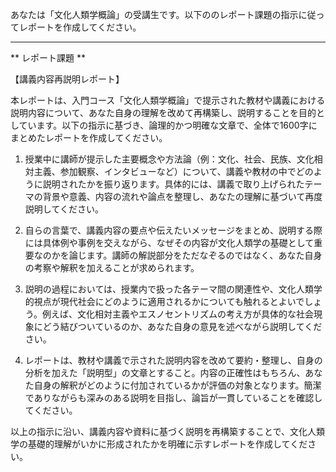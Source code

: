 あなたは「文化人類学概論」の受講生です。以下ののレポート課題の指示に従ってレポートを作成してください。

---------------------------------------
** レポート課題 **

【講義内容再説明レポート】

本レポートは、入門コース「文化人類学概論」で提示された教材や講義における説明内容について、あなた自身の理解を改めて再構築し、説明することを目的としています。以下の指示に基づき、論理的かつ明確な文章で、全体で1600字にまとめたレポートを作成してください。

1. 授業中に講師が提示した主要概念や方法論（例：文化、社会、民族、文化相対主義、参加観察、インタビューなど）について、講義や教材の中でどのように説明されたかを振り返ります。具体的には、講義で取り上げられたテーマの背景や意義、内容の流れや論点を整理し、あなたの理解に基づいて再度説明してください。

2. 自らの言葉で、講義内容の要点や伝えたいメッセージをまとめ、説明する際には具体例や事例を交えながら、なぜその内容が文化人類学の基礎として重要なのかを論じます。講師の解説部分をただなぞるのではなく、あなた自身の考察や解釈を加えることが求められます。

3. 説明の過程においては、授業内で扱った各テーマ間の関連性や、文化人類学的視点が現代社会にどのように適用されるかについても触れるとよいでしょう。例えば、文化相対主義やエスノセントリズムの考え方が具体的な社会現象にどう結びついているのか、あなた自身の意見を述べながら説明してください。

4. レポートは、教材や講義で示された説明内容を改めて要約・整理し、自身の分析を加えた「説明型」の文章とすること。内容の正確性はもちろん、あなた自身の解釈がどのように付加されているかが評価の対象となります。簡潔でありながらも深みのある説明を目指し、論旨が一貫していることを確認してください。

以上の指示に沿い、講義内容や資料に基づく説明を再構築することで、文化人類学の基礎的理解がいかに形成されたかを明確に示すレポートを作成してください。